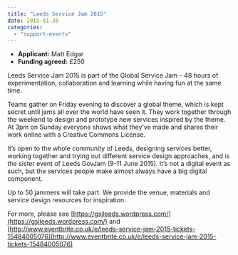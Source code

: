 ```yaml
---
title: "Leeds Service Jam 2015"
date: 2015-01-30
categories: 
  - "support-events"
---
```


- **Applicant:** Matt Edgar
- **Funding agreed:** £250

Leeds Service Jam 2015 is part of the Global Service Jam – 48 hours of experimentation, collaboration and learning while having fun at the same time.

Teams gather on Friday evening to discover a global theme, which is kept secret until jams all over the world have seen it. They work together through the weekend to design and prototype new services inspired by the theme. At 3pm on Sunday everyone shows what they’ve made and shares their work online with a Creative Commons License.

It’s open to the whole community of Leeds, designing services better, working together and trying out different service design approaches, and is the sister event of Leeds GovJam (9-11 June 2015). It’s not a digital event as such, but the services people make almost always have a big digital component.

Up to 50 jammers will take part. We provide the venue, materials and service design resources for inspiration.

For more, please see [https://gsjleeds.wordpress.com/](https://gsjleeds.wordpress.com/) and [http://www.eventbrite.co.uk/e/leeds-service-jam-2015-tickets-15484005076](http://www.eventbrite.co.uk/e/leeds-service-jam-2015-tickets-15484005076)
